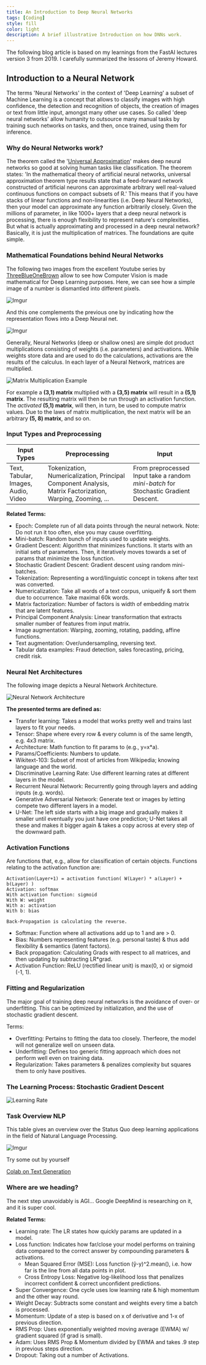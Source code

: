 ```yaml
---
title: An Introduction to Deep Neural Networks
tags: [Coding]
style: fill
color: light
description: A brief illustrative Introduction on how DNNs work.
---
```


The following blog article is based on my learnings from the FastAI lectures version 3 from 2019. I carefully summarized the lessons of Jeremy Howard.

## Introduction to a Neural Network

The terms 'Neural Networks' in the context of 'Deep Learning' a subset of Machine Learning is a concept that allows to classify images with high confidence, the detection and recognition of objects, the creation of images or text from little input, amongst many other use cases. So called 'deep neural networks' allow humanity to outsource many manual tasks by training such networks on tasks, and then, once trained, using them for inference.

### Why do Neural Networks work?

The theorem called the '[Universal Approximation](https://en.wikipedia.org/wiki/Universal_approximation_theorem)' makes deep neural networks so good at solving human tasks like classification. The theorem states: 'In the mathematical theory of artificial neural networks, universal approximation theorem type results state that a feed-forward network constructed of artificial neurons can approximate arbitrary well real-valued continuous functions on compact subsets of R.'
This means that if you have stacks of linear functions and non-linearities (i.e. Deep Neural Networks), then your model can approximate any function arbitrarily closely. Given the millions of parameter, in like 1000+ layers that a deep neural network is processing, there is enough flexibility to represent nature's complexities.
But what is actually approximating and processed in a deep neural network? Basically, it is just the multiplication of matrices. The foundations are quite simple.

### Mathematical Foundations behind Neural Networks

The following two images from the excellent Youtube series by [ThreeBlueOneBrown](https://www.youtube.com/channel/UCYO_jab_esuFRV4b17AJtAw) allow to see how Computer Vision is made mathematical for Deep Learning purposes. Here, we can see how a simple image of a number is dismantled into different pixels. 

![Imgur](https://i.imgur.com/DLlKB1W.png)

And this one complements the previous one by indicating how the representation flows into a Deep Neural net. 

![Imgur](https://i.imgur.com/2eqI7Ny.png)

Generally, Neural Networks (deep or shallow ones) are simple dot product multiplications consisting of weights (i.e. parameters) and activations. While weights store data and are used to do the calculations, activations are the results of the calculus. In each layer of a Neural Network, matrices are multiplied.

![Matrix Multiplication Example](https://i.imgur.com/QsP308l.png)

For example a __(3,1) matrix__ multiplied with a __(3,5) matrix__ will result in a __(5,1) matrix__. The resulting matrix will then be run through an activation function. The _activated_ __(5,1) matrix__, will then, in turn, be used to compute matrix values. Due to the laws of matrix multiplication, the next matrix will be an arbitrary __(5, 8) matrix__, and so on.

### Input Types and Preprocessing

| Input Types                         | Preprocessing                                                                                             | Input                                                                               |
| ----------------------------------- | --------------------------------------------------------------------------------------------------------- | ----------------------------------------------------------------------------------- |
| Text, Tabular, Images, Audio, Video | Tokenization, Numericalization, Principal Component Analysis, Matrix Factorization, Warping, Zooming, ... | From preprocessed Input take a random _mini-batch_ for Stochastic Gradient Descent. |

__Related Terms:__

- Epoch: Complete run of all data points through the neural network. Note: Do not run it too often, else you may cause overfitting.
- Mini-batch: Random bunch of inputs used to update weights.
- Gradient Descent: Algorithm that minimizes functions. It starts with an initial sets of parameters. Then, it iteratively moves towards a set of params that minimize the loss function.
- Stochastic Gradient Descent: Gradient descent using random mini-batches.
- Tokenization: Representing a word/linguistic concept in tokens after text was converted.
- Numericalization: Take all words of a text corpus, uniqueify & sort them due to occurrence. Take maximal 60k words.
- Matrix factorization: Number of factors is width of embedding matrix that are latent features.
- Principal Component Analysis: Linear transformation that extracts smaller number of features from input matrix.
- Image augmentation: Warping, zooming, rotating, padding, affine functions.
- Text augmentation: Over/undersampling, reversing text.
- Tabular data examples: Fraud detection, sales forecasting, pricing, credit risk.

### Neural Net Architectures

The following image depicts a Neural Network Architecture.

![Neural Network Architecture](https://i.imgur.com/k3xySU2.png)

__The presented terms are defined as:__

- Transfer learning: Takes a model that works pretty well and trains last layers to fit your needs.
- Tensor: Shape where every row & every column is of the same length, e.g. 4x3 matrix.
- Architecture: Math function to fit params to (e.g., y=x*a).
- Params/Coefficients: Numbers to update.
- Wikitext-103: Subset of most of articles from Wikipedia; knowing language and the world.
- Discriminative Learning Rate: Use different learning rates at different layers in the model.
- Recurrent Neural Network: Recurrently going through layers and adding inputs (e.g. words).
- Generative Adversarial Network: Generate text or images by letting compete two different layers in a model.
- U-Net: The left side starts with a big image and gradually makes it smaller until eventually you just have one prediction; U-Net takes all these and makes it bigger again & takes a copy across at every step of the downward path.

### Activation Functions

Are functions that, e.g., allow for classification of certain objects. Functions relating to the activation function are:

```
Activation(Layer+1) = activation function( W(Layer) * a(Layer) + b(Layer) )
Activation: softmax
With activation function: sigmoid
With W: weight
With a: activation
With b: bias

Back-Propagation is calculating the reverse.
```

- Softmax: Function where all activations add up to 1 and are > 0.
- Bias: Numbers representing features (e.g. personal taste) & thus add flexibility & semantics (latent factors).
- Back propagation: Calculating Grads with respect to all matrices, and then updating by subtracting LR*grad.
- Activation Function: ReLU (rectified linear unit) is max(0, x) or sigmoid (-1, 1).

### Fitting and Regularization

The major goal of training deep neural networks is the avoidance of over- or underfitting. This can be optimized by initialization, and the use of stochastic gradient descent.

Terms:
- Overfitting: Pertains to fitting the data too closely. Therfeore, the model will not generalize well on unseen data.
- Underfitting: Defines too generic fitting approach which does not perform well even on training data.
- Regularization: Takes parameters & penalizes complexity but squares them to only have positives.

### The Learning Process: Stochastic Gradient Descent

![Learning Rate](https://i.imgur.com/NWbraDx.png)

### Task Overview NLP

This table gives an overview over the Status Quo deep learning applications in the field of Natural Language Processing.

![Imgur](https://i.imgur.com/Vkx8Ozt.png)

Try some out by yourself

[Colab on Text Generation](https://colab.research.google.com/drive/15ZchFHIuazhaon5tOAoVYQQttOg3R6GC#scrollTo=QeeB0h5C_3q4)



### Where are we heading?

The next step unavoidably is AGI... Google DeepMind is researching on it, and it is super cool.

__Related Terms:__
- Learning rate: The LR states how quickly params are updated in a model.
- Loss function: Indicates how far/close your model performs on training data compared to the correct answer by compounding parameters & activations.
  - Mean Squared Error (MSE): Loss function (ŷ-y)^2.mean(), i.e. how far  is the line from all data points in plot.
  - Cross Entropy Loss: Negative log-likelihood loss that penalizes incorrect confident & correct unconfident predictions.
- Super Convergence: One cycle uses low learning rate & high momentum and the other way round.
- Weight Decay: Subtracts some constant and weights every time a batch is processed.
- Momentum: Update of a step is based on x of derivative and 1-x of previous direction.
- RMS Prop: Uses exponentially weighted moving average (EWMA) w/ gradient squared (if grad is small).
- Adam: Uses RMS Prop & Momentum divided by EWMA and takes .9 step in previous steps direction.
- Dropout: Taking out a number of Activations.
